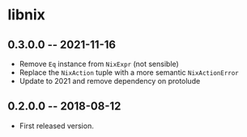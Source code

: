 # libnix

## 0.3.0.0 -- 2021-11-16

* Remove `Eq` instance from `NixExpr` (not sensible)
* Replace the `NixAction` tuple with a more semantic `NixActionError`
* Update to 2021 and remove dependency on protolude

## 0.2.0.0 -- 2018-08-12

* First released version.
